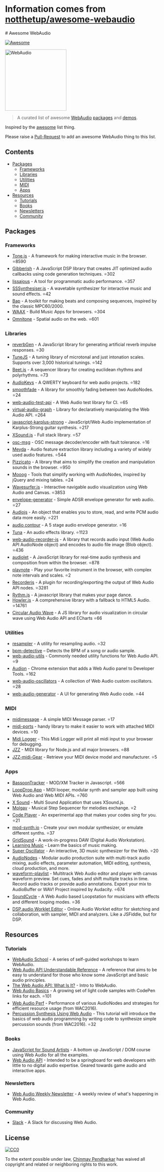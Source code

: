 # Information comes from [notthetup/awesome-webaudio](https://github.com/notthetup/awesome-webaudio)
﻿# Awesome WebAudio

[![Awesome](https://cdn.rawgit.com/sindresorhus/awesome/d7305f38d29fed78fa85652e3a63e154dd8e8829/media/badge.svg)](https://github.com/sindresorhus/awesome)

<img src="https://raw.githubusercontent.com/voodootikigod/logo.js/master/webaudio/webaudio-js.png" width="200px" alt="WebAudio">

> A curated list of awesome [WebAudio](https://developer.mozilla.org/en-US/docs/Web/API/Web_Audio_API) [packages](#packages) and [demos](#demos).

Inspired by the [awesome](https://github.com/sindresorhus/awesome) list thing.

Please raise a [Pull-Request](https://github.com/notthetup/awesome-webaudio/pulls) to add an awesome WebAudio thing to this list.

## Contents
- [Packages](#packages)
  - [Frameworks](#frameworks)
  - [Libraries](#libraries)
  - [Utilities](#utilities)
  - [MIDI](#midi)
  - [Apps](#apps)
- [Resources](#resources)
  - [Tutorials](#tutorials)
  - [Books](#books)
  - [Newsletters](#newsletters)
  - [Community](#community)

## Packages

### Frameworks
- [Tone.js](https://github.com/Tonejs/Tone.js) - A framework for making interactive music in the browser. :star:8590
- [Gibberish](https://github.com/gibber-cc/gibberish) - A JavaScript DSP library that creates JIT optimized audio callbacks using code generation techniques. :star:302
- [lissajous](https://github.com/kylestetz/lissajous) -  A tool for programmatic audio performance. :star:357
- [SSSynthesiser.js](https://github.com/surikov/SSSynthesiser.js) -  A wavetable synthesizer for interactive music and sound effects. :star:42
- [Bap](http://bapjs.org/) - A toolkit for making beats and composing sequences, inspired by the classic MPC60/2000.
- [WAAX](https://github.com/hoch/WAAX/) - Build Music Apps for browsers. :star:304
- [Omnitone](https://github.com/GoogleChrome/omnitone) - Spatial audio on the web. :star:601

### Libraries
- [reverbGen](https://github.com/adelespinasse/reverbGen) - A JavaScript library for generating artificial reverb impulse responses. :star:30
- [TuneJS](https://github.com/abbernie/tune) - A tuning library of microtonal and just intonation scales. Supports over 3,000 historical tunings. :star:142
- [Beet.js](https://github.com/zya/beet.js) - A sequencer library for creating euclidean rhythms and polyrhythms. :star:73
- [AudioKeys](https://github.com/kylestetz/AudioKeys) - A QWERTY keyboard for web audio projects. :star:182
- [smoothfade](https://github.com/notthetup/smoothfade) - A library for smoothly fading between two AudioNodes. :star:24
- [web-audio-test-api](https://github.com/mohayonao/web-audio-test-api) - A Web Audio test library for CI. :star:65
- [virtual-audio-graph](https://github.com/benji6/virtual-audio-graph) - Library for declaratively manipulating the Web Audio API. :star:264
- [javascript-karplus-strong](https://github.com/mrahtz/javascript-karplus-strong) - JavaScript/Web Audio implementation of Karplus-Strong guitar synthesis. :star:217
- [XSound.js](https://github.com/Korilakkuma/XSound) - Full stack library. :star:57
- [osc-msg](https://github.com/mohayonao/osc-msg) - OSC message decoder/encoder with fault tolerance. :star:16
- [Meyda](https://github.com/meyda/meyda) - Audio feature extraction library including a variety of widely used audio features. :star:544
- [Pizzicato](https://github.com/alemangui/pizzicato) - A library that aims to simplify the creation and manipulation sounds in the browser. :star:950
- [Mooog](https://github.com/mattlima/mooog) - Tools that simplify working with AudioNodes, inspired by jQuery and mixing tables. :star:24
- [Wavesurfer.js](https://github.com/katspaugh/wavesurfer.js) - Interactive navigable audio visualization using Web Audio and Canvas. :star:3853
- [envelope-generator](https://github.com/itsjoesullivan/envelope-generator) - Simple ADSR envelope generator for web audio. :star:27
- [Audiojs](https://github.com/audiojs/audio) - An object that enables you to store, read, and write PCM audio data more easily. :star:221
- [audio contour](https://github.com/danigb/audio-contour) - A 5 stage audio envelope generator. :star:16
- [Tuna](https://github.com/Theodeus/tuna) - An audio effects library. :star:1123
- [web-audio-recorder-js](https://github.com/higuma/web-audio-recorder-js) - A library that records audio input (Web Audio API AudioNode object) and encodes to audio file image (Blob object). :star:436
- [audiolet](https://github.com/oampo/Audiolet) - A JavaScript library for real-time audio synthesis and composition from within the browser. :star:878
- [playnote](https://github.com/createbits/playnote) - Play your favorite instrument in the browser, with complex note intervals and scales. :star:2
- [Recorderjs](https://github.com/mattdiamond/Recorderjs) - A plugin for recording/exporting the output of Web Audio API nodes. :star:3281
- [Rythm.js](https://okazari.github.io/Rythm.js/) - A javascript library that makes your page dance.
- [Howler.js](https://github.com/goldfire/howler.js) - A comprehensive library with a fallback to HTML5 Audio. :star:14761
- [Circular Audio Wave](https://github.com/kelvinau/circular-audio-wave) - A JS library for audio visualization in circular wave using Web Audio API and ECharts :star:66

### Utilities
- [resampler](https://github.com/notthetup/resampler) - A utility for resampling audio. :star:32
- [bpm-detective](https://github.com/tornqvist/bpm-detective) – Detects the BPM of a song or audio sample.
- [web-audio-utils](https://github.com/mohayonao/web-audio-utils) - Commonly needed utility functions for Web Audio API. :star:9
- [Audion](https://github.com/google/audion) - Chrome extension that adds a Web Audio panel to Developer Tools. :star:162
- [web-audio-oscillators](https://github.com/lukehorvat/web-audio-oscillators) - A collection of Web Audio custom oscillators. :star:28
- [web-audio-generator](https://github.com/ISNIT0/webaudio-generator) - A UI for generating Web Audio code. :star:44

### MIDI
- [midimessage](https://github.com/notthetup/midimessage) - A simple MIDI Message parser. :star:17
- [midi-ports](https://github.com/AndrejHronco/midi-ports) -  handy library to make it easier to work with attached MIDI devices. :star:10
- [Midi Logger](http://outputchannel.com/midi-logger/) - This Midi Logger will print all midi input to your browser for debugging.
- [JZZ](https://github.com/jazz-soft/JZZ) - MIDI library for Node.js and all major browsers. :star:88
- [JZZ-midi-Gear](https://github.com/jazz-soft/JZZ-midi-Gear) - Retrieve your MIDI device model and manufacturer. :star:5

### Apps
- [BassoonTracker](https://github.com/steffest/BassoonTracker) - MOD/XM Tracker in Javascript. :star:566
- [LoopDrop App](https://github.com/mmckegg/loop-drop-app) - MIDI looper, modular synth and sampler app built using Web Audio and Web MIDI APIs. :star:760
- [X Sound](https://korilakkuma.github.io/X-Sound/) - Multi Sound Application that uses XSound.js.
- [Molgav](https://github.com/surikov/molgav) - Musical Step Sequencer for melodies exchange. :star:2
- [Code Player](https://github.com/jcppman/code-player) - An experimental app that makes your codes sing for you. :star:21
- [mod-synth.io](https://github.com/andrevenancio/mod-synth.io) - Create your own modular synthesizer, or emulate different synths. :star:37
- [GridSound](https://gridsound.github.io) - A work-in-progress DAW (Digital Audio Workstation).
- [Learning Music](https://learningmusic.ableton.com/) - Learn the basics of music making.
- [Super Oscillator](https://github.com/lukehorvat/super-oscillator) - An interactive, 3D music synthesizer for the Web. :star:20
- [AudioNodes](https://audionodes.com) - Modular audio production suite with multi-track audio mixing, audio effects, parameter automation, MIDI editing, synthesis, cloud production, and more.
- [waveform-playlist](https://github.com/naomiaro/waveform-playlist) - Multitrack Web Audio editor and player with canvas waveform preview. Set cues, fades and shift multiple tracks in time. Record audio tracks or provide audio annotations. Export your mix to AudioBuffer or WAV! Project inspired by Audacity. :star:674
- [SoundCycle](https://github.com/scriptify/soundcycle) - A Web Audio based Loopstation for musicians with effects and different looping modes. :star:36
- [DSP.audio Worklet Editor](https://dsp.audio/editor/) - Online Audio Worklet editor for sketching and collaboration, with sampler, MIDI and analyzers. Like a JSFiddle, but for DSP.

## Resources

### Tutorials
- [WebAudio School](https://github.com/mmckegg/web-audio-school	) - A series of self-guided workshops to learn WebAudio.
- [Web Audio API Understandable Reference](https://web-audio-api.firebaseapp.com/) - A reference that aims to be easy to understand for those who know some JavaScript and basic audio principles.
- [The Web Audio API: What Is It?](https://code.tutsplus.com/tutorials/the-web-audio-api-what-is-it--cms-23735) - Intro to WebAudio.
- [Web Audio Basics](https://github.com/kylestetz/Web-Audio-Basics) - A growing set of light code samples with CodePen links for each. :star:101
- [Web Audio Perf](https://padenot.github.io/web-audio-perf/) - Performance of various AudioNodes and strategies for efficient resource usage (from WAC2016).
- [Percussion Synthesis Using Web Audio](https://github.com/irritant/WAC-2016-Tutorial) - This tutorial will introduce the basics of web audio programming by writing code to synthesize simple percussion sounds (from WAC2016). :star:32

### Books
- [JavaScript for Sound Artists](https://www.crcpress.com/JavaScript-for-Sound-Artists-Learn-to-Code-with-the-Web-Audio-API/Turner-Leonard/p/book/9781138961531) - A bottom up JavaScript / DOM course using Web Audio for all the examples.
- [Web Audio API](https://webaudioapi.com/book/) - Intended to be a springboard for web developers with little to no digital audio expertise. Geared towards game audio and interactive apps.

### Newsletters
- [Web Audio Weekly Newsletter](https://www.webaudioweekly.com) - A weekly review of what's happening in Web Audio.

### Community
- [Slack](https://web-audio-slackin.herokuapp.com/) - A Slack for discussing Web Audio.

## License

[![CC0](http://mirrors.creativecommons.org/presskit/buttons/88x31/svg/cc-zero.svg)](https://creativecommons.org/publicdomain/zero/1.0/)

To the extent possible under law, [Chinmay Pendharkar](https://chinmay.audio/) has waived all copyright and related or neighboring rights to this work.


